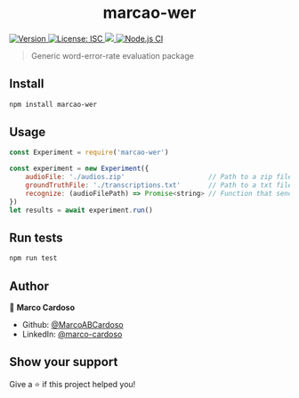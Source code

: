 <h1 align="center">marcao-wer</h1>
<p>
  <a href="https://www.npmjs.com/package/marcao-wer" target="_blank">
    <img alt="Version" src="https://img.shields.io/npm/v/marcao-wer.svg">
  </a>
  <a href="#" target="_blank">
    <img alt="License: ISC" src="https://img.shields.io/badge/License-ISC-yellow.svg" />
  </a>
  <a href="https://codecov.io/gh/MarcoABCardoso/marcao-wer">
    <img src="https://codecov.io/gh/MarcoABCardoso/marcao-wer/branch/master/graph/badge.svg?token=Y37C79MARF"/>
  </a>
  <a href="#" target="_blank">
    <img alt="Node.js CI" src="https://github.com/MarcoABCardoso/marcao-wer/workflows/Node.js%20CI/badge.svg" />
  </a>
</p>

> Generic word-error-rate evaluation package

## Install

```sh
npm install marcao-wer
```

## Usage

```js
const Experiment = require('marcao-wer')

const experiment = new Experiment({
    audioFile: './audios.zip'                     // Path to a zip file containing audios to be recognized
    groundTruthFile: './transcriptions.txt'       // Path to a txt file containing one transcription per line, in the same order as the audios
    recognize: (audioFilePath) => Promise<string> // Function that sends input to a service, resolves transcription
})
let results = await experiment.run()
```

## Run tests

```sh
npm run test
```

## Author

👤 **Marco Cardoso**

* Github: [@MarcoABCardoso](https://github.com/MarcoABCardoso)
* LinkedIn: [@marco-cardoso](https://linkedin.com/in/marco-cardoso)

## Show your support

Give a ⭐️ if this project helped you!